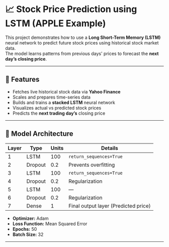 # 📈 Stock Price Prediction using LSTM (APPLE Example)

This project demonstrates how to use a **Long Short-Term Memory (LSTM)** neural network to predict future stock prices using historical stock market data.  
The model learns patterns from previous days' prices to forecast the **next day’s closing price**.

---

## 🚀 Features

- Fetches live historical stock data via **Yahoo Finance**
- Scales and prepares time-series data
- Builds and trains a **stacked LSTM** neural network
- Visualizes actual vs predicted stock prices
- Predicts the **next trading day’s** closing price

---

## 🧠 Model Architecture

| Layer | Type | Units | Details |
|-------|------|--------|----------|
| 1 | LSTM | 100 | `return_sequences=True` |
| 2 | Dropout | 0.2 | Prevents overfitting |
| 3 | LSTM | 100 | `return_sequences=True` |
| 4 | Dropout | 0.2 | Regularization |
| 5 | LSTM | 100 | — |
| 6 | Dropout | 0.2 | Regularization |
| 7 | Dense | 1 | Final output layer (Predicted price) |

- **Optimizer:** Adam  
- **Loss Function:** Mean Squared Error  
- **Epochs:** 50  
- **Batch Size:** 32  

---
